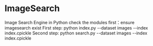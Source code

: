 # ImageSearch
Image Search Engine in Python
check the modules first：ensure imagesearch exist
First step:
python index.py --dataset images --index index.cpickle
Second step:
python search.py --dataset images --index index.cpickle
